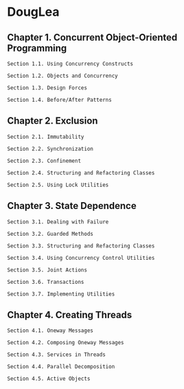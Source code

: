 # DougLea

Chapter 1. Concurrent Object-Oriented Programming
----

    Section 1.1. Using Concurrency Constructs
    
    Section 1.2. Objects and Concurrency
    
    Section 1.3. Design Forces
    
    Section 1.4. Before/After Patterns
    

Chapter 2. Exclusion
----

    Section 2.1. Immutability
    
    Section 2.2. Synchronization
    
    Section 2.3. Confinement
    
    Section 2.4. Structuring and Refactoring Classes
    
    Section 2.5. Using Lock Utilities
    

Chapter 3. State Dependence
----

    Section 3.1. Dealing with Failure
    
    Section 3.2. Guarded Methods
    
    Section 3.3. Structuring and Refactoring Classes
    
    Section 3.4. Using Concurrency Control Utilities
    
    Section 3.5. Joint Actions
    
    Section 3.6. Transactions
    
    Section 3.7. Implementing Utilities
    

Chapter 4. Creating Threads
----

    Section 4.1. Oneway Messages
    
    Section 4.2. Composing Oneway Messages
    
    Section 4.3. Services in Threads
    
    Section 4.4. Parallel Decomposition
    
    Section 4.5. Active Objects
    
